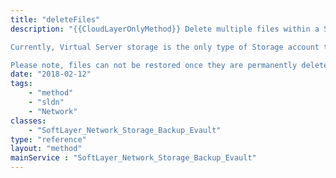 ```yaml
---
title: "deleteFiles"
description: "{{CloudLayerOnlyMethod}} Delete multiple files within a Storage account. Depending on the type of Storage account, Deleting either deletes files permanently or sends files to your account's recycle bin. 

Currently, Virtual Server storage is the only type of Storage account that sends files to a recycle bin when deleted. When called against a Virtual Server storage account , this method also determines if the files are in the account's recycle bin. If the files exist in the recycle bin, then they are permanently deleted. 

Please note, files can not be restored once they are permanently deleted. "
date: "2018-02-12"
tags:
    - "method"
    - "sldn"
    - "Network"
classes:
    - "SoftLayer_Network_Storage_Backup_Evault"
type: "reference"
layout: "method"
mainService : "SoftLayer_Network_Storage_Backup_Evault"
---
```

